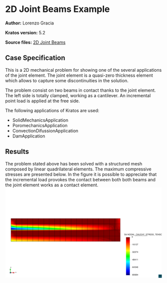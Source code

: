 # 2D Joint Beams Example

**Author:** Lorenzo Gracia

**Kratos version:** 5.2

**Source files:** [2D Joint Beams](https://github.com/KratosMultiphysics/Examples/tree/master/dam/use_cases/2d_joint_element/source)

## Case Specification

This is a 2D mechanical problem for showing one of the several applications of the joint element. The joint element is a quasi-zero thickness element which allows to capture some discontinuities in the solution. 

The problem consist on two beams in contact thanks to the joint element. The left side is totally clamped, working as a cantilever. An incremental point load is applied at the free side.

The following applications of Kratos are used:
* SolidMechanicsApplication
* PoromechanicsApplication 
* ConvectionDifussionApplication
* DamApplication

## Results

The problem stated above has been solved with a structured mesh composed by linear quadrilateral elements. The maximum compressive stresses are presented below. In the figure it is possible to appreciate that the incremental load provokes the contact between both both beams and the joint element works as a contact element. 
<img
  src="data/2d_joint_post.png"
  width="800"
  title="Summer">